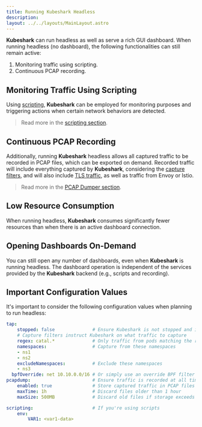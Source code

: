 ```yaml
---
title: Running Kubeshark Headless
description: 
layout: ../../layouts/MainLayout.astro
---
```



**Kubeshark** can run headless as well as serve a rich GUI dashboard. When running headless (no dashboard), the following functionalities can still remain active:
1. Monitoring traffic using scripting.
2. Continuous PCAP recording.

## Monitoring Traffic Using Scripting

Using [scripting](/en/automation_scripting), **Kubeshark** can be employed for monitoring purposes and triggering actions when certain network behaviors are detected.

> Read more in the [scripting section](/en/automation_scripting).

## Continuous PCAP Recording

Additionally, running **Kubeshark** headless allows all captured traffic to be recorded in PCAP files, which can be exported on demand. Recorded traffic will include everything captured by **Kubeshark**, considering the [capture filters](/en/pod_targeting), and will also include [TLS traffic](/en/encrypted_traffic), as well as traffic from Envoy or Istio.

> Read more in the [PCAP Dumper section](/en/pcapdump).

## Low Resource Consumption

When running headless, **Kubeshark** consumes significantly fewer resources than when there is an active dashboard connection.

## Opening Dashboards On-Demand

You can still open any number of dashboards, even when **Kubeshark** is running headless. The dashboard operation is independent of the services provided by the **Kubeshark** backend (e.g., scripts and recording).

## Important Configuration Values

It's important to consider the following configuration values when planning to run headless:

```yaml
tap:
    stopped: false              # Ensure Kubeshark is not stopped and is actively capturing traffic | default is `true`
    # Capture filters instruct Kubeshark on what traffic to capture
    regex: catal.*              # Only traffic from pods matching the regex will be captured        | default is `.*`
    namespaces:                 # Capture from these namespaces                                     | default is ALL
    - ns1
    - ns2
    excludeNamespaces:          # Exclude these namespaces                                          | default is none
    - ns3
  bpfOverride: net 10.10.0.0/16 # Or simply use an override BPF filter                              | default is none
pcapdump:                       # Ensure traffic is recorded at all times (optional, as this is the default)
    enabled: true               # Store captured traffic in PCAP files      (optional, as this is the default)
    maxTime: 1h                 # Discard files older than 1 hour             (optional, as this is the default)
    maxSize: 500MB              # Discard old files if storage exceeds 500MB (optional, as this is the default)

scripting:                      # If you're using scripts
    env:
        VAR1: <var1-data>
```